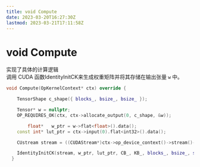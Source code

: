 ```yaml
---
title: void Compute
date: 2023-03-20T16:27:30Z
lastmod: 2023-03-21T17:11:58Z
---
```


# void Compute

实现了具体的计算逻辑  
调用 CUDA 函数IdentityInitCK来生成权重矩阵并将其存储在输出张量 `w`​ 中。

```cpp
void Compute(OpKernelContext* ctx) override {

    TensorShape c_shape({ blocks_, bsize_, bsize_ });

    Tensor* w = nullptr;
    OP_REQUIRES_OK(ctx, ctx->allocate_output(0, c_shape, &w));

        float*   w_ptr = w->flat<float>().data();
    const int* lut_ptr = ctx->input(0).flat<int32>().data();

    CUstream stream = ((CUDAStream*)ctx->op_device_context()->stream()->implementation())->cuda_stream();

    IdentityInitCK(stream, w_ptr, lut_ptr, CB_, KB_, blocks_, bsize_, scale_);
  }
```

‍
